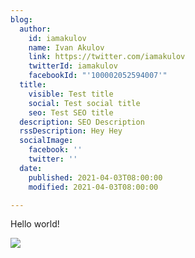 ```yaml
---
blog:
  author:
    id: iamakulov
    name: Ivan Akulov
    link: https://twitter.com/iamakulov
    twitterId: iamakulov
    facebookId: "'100002052594007'"
  title:
    visible: Test title
    social: Test social title
    seo: Test SEO title
  description: SEO Description
  rssDescription: Hey Hey
  socialImage:
    facebook: ''
    twitter: ''
  date:
    published: 2021-04-03T08:00:00
    modified: 2021-04-03T08:00:00

---
```

Hello world!

![](/3perf-logo-black-raster.png)